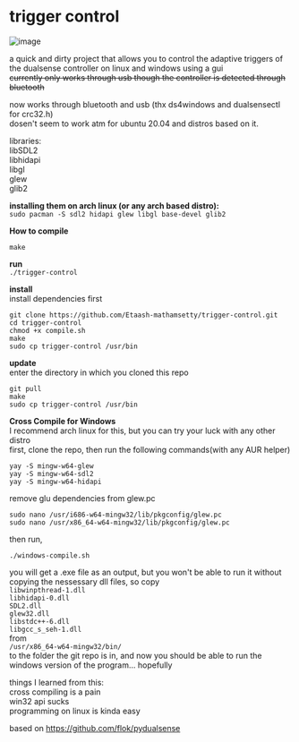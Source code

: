 # trigger control  
![image](https://user-images.githubusercontent.com/45927311/161355061-a773a3e1-c9b3-483b-ab5a-9eef4026885d.png)


a quick and dirty project that allows you to control the adaptive triggers of the dualsense controller on linux and windows using a gui  
~~currently only works through usb though the controller is detected through bluetooth~~  

now works through bluetooth and usb (thx ds4windows and dualsensectl for crc32.h)  
dosen't seem to work atm for ubuntu 20.04 and distros based on it.  

libraries:  
libSDL2  
libhidapi  
libgl  
glew  
glib2  

**installing them on arch linux (or any arch based distro):**  
`sudo pacman -S sdl2 hidapi glew libgl base-devel glib2`  

**How to compile**  

`make`  

**run**   
`./trigger-control`  

**install**  
install dependencies first
```
git clone https://github.com/Etaash-mathamsetty/trigger-control.git
cd trigger-control
chmod +x compile.sh
make
sudo cp trigger-control /usr/bin
```

**update**  
enter the directory in which you cloned this repo  
```
git pull
make
sudo cp trigger-control /usr/bin
```

**Cross Compile for Windows**  
I recommend arch linux for this, but you can try your luck with any other distro  
first, clone the repo, then run the following commands(with any AUR helper)  
```
yay -S mingw-w64-glew
yay -S mingw-w64-sdl2
yay -S mingw-w64-hidapi
```
remove glu dependencies from glew.pc  
```
sudo nano /usr/i686-w64-mingw32/lib/pkgconfig/glew.pc
sudo nano /usr/x86_64-w64-mingw32/lib/pkgconfig/glew.pc
```
then run,  
```
./windows-compile.sh
```
you will get a .exe file as an output, but you won't be able to run it without copying the nessessary dll files, so copy  
`libwinpthread-1.dll`  
`libhidapi-0.dll`  
`SDL2.dll`  
`glew32.dll`  
`libstdc++-6.dll`  
`libgcc_s_seh-1.dll`  
from  
`/usr/x86_64-w64-mingw32/bin/`  
to the folder the git repo is in, and now you should be able to run the windows version of the program... hopefully  
  
things I learned from this:  
cross compiling is a pain  
win32 api sucks  
programming on linux is kinda easy  
  
based on https://github.com/flok/pydualsense  
